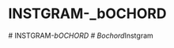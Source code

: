 # INSTGRAM-_bOCHORD
#   I N S T G R A M - _ b O C H O R D  
 #   B o c h o r d _ I n s t g r a m  
 
